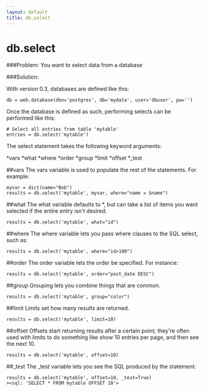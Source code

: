 ```yaml
---
layout: default
title: db.select
---
```


# db.select

###Problem: You want to select data from a database

###Solution: 

With version 0.3, databases are defined like this:

    db = web.database(dbn='postgres', db='mydata', user='dbuser', pw='')

Once the database is defined as such, performing selects can be performed like this:
    
    # Select all entries from table 'mytable'
    entries = db.select('mytable')

The select statement takes the following keyword arguments:

*vars
*what
*where
*order
*group
*limit
*offset
*_test

##vars
The vars variable is used to populate the rest of the statements.  For example:

    myvar = dict(name="Bob")
    results = db.select('mytable', myvar, where="name = $name")

##what
The what variable defaults to *, but can take a list of items you want selected if the entire entry isn't desired.

    results = db.select('mytable', what="id")

##where
The where variable lets you pass where clauses to the SQL select, such as:

    results = db.select('mytable', where="id>100")

##order
The order variable lets the order be specified.  For instance:

    results = db.select('mytable', order="post_date DESC")

##group
Grouping lets you combine things that are common.

    results = db.select('mytable', group="color")    

##limit
Limits set how many results are returned. 
 
    results = db.select('mytable', limit=10) 

##offset
Offsets start returning results after a certain point; they're often used with limits to do something like show 10 entries per page, and then see the next 10.   

    results = db.select('mytable', offset=10) 

##_test
The _test variable lets you see the SQL produced by the statement:

    results = db.select('mytable', offset=10, _test=True) 
    ><sql: 'SELECT * FROM mytable OFFSET 10'>
